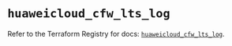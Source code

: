 # `huaweicloud_cfw_lts_log`

Refer to the Terraform Registry for docs: [`huaweicloud_cfw_lts_log`](https://registry.terraform.io/providers/huaweicloud/huaweicloud/1.71.1/docs/resources/cfw_lts_log).
